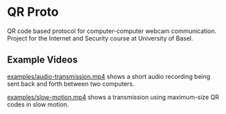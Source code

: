 # QR Proto
QR code based protocol for computer-computer webcam communication. Project for the Internet and Security course at University of Basel.

## Example Videos
[examples/audio-transmission.mp4](https://github.com/m-vz/QR-Proto/raw/refs/heads/master/examples/audio-transmission.mp4) shows a short audio recording being sent back and forth between two computers.

[examples/slow-motion.mp4](https://github.com/m-vz/QR-Proto/raw/refs/heads/master/examples/slow-motion.mp4) shows a transmission using maximum-size QR codes in slow motion.
